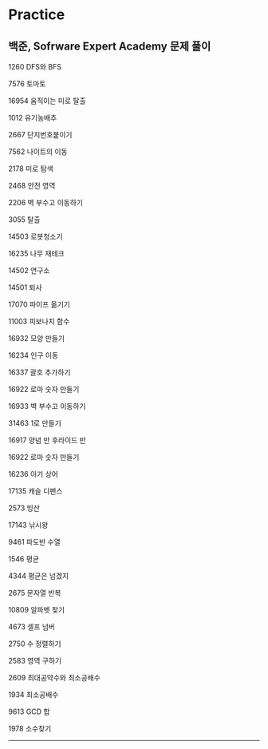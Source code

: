 # Practice
백준, Sofrware Expert Academy 문제 풀이
---------------------------------------
 
 
1260 DFS와 BFS

7576 토마토

16954 움직이는 미로 탈출

1012 유기농배추

2667 단지번호붙이기

7562 나이트의 이동

2178 미로 탐색

2468 안전 영역

2206 벽 부수고 이동하기

3055 탈출

14503 로봇청소기

16235 나무 재테크

14502 연구소

14501 퇴사

17070 파이프 옮기기 

11003 피보나치 함수

16932 모양 만들기

16234 인구 이동

16337 괄호 추가하기

16922 로마 숫자 만들기

16933 벽 부수고 이동하기 

31463 1로 만들기

16917 양념 반 후라이드 반

16922 로마 숫자 만들기

16236 아기 상어

17135 캐슬 디펜스

2573 빙산

17143 낚시왕

9461 파도반 수열

1546 평균

4344 평균은 넘겠지

2675 문자열 반복

10809 알파벳 찾기

4673 셀프 넘버

2750 수 정렬하기 

2583 영역 구하기

2609 최대공약수와 최소공배수

1934 최소공배수

9613 GCD 합

1978 소수찾기


---------------------------------------
